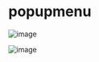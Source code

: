 # popupmenu
![image](https://github.com/user-attachments/assets/2dea4c86-dd5c-40e8-b232-b7503d7ca27a)

![image](https://github.com/user-attachments/assets/29b44422-851e-440b-8c69-c9884b99dfdb)
